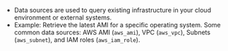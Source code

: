 - Data sources are used to query existing infrastructure in your cloud environment or external systems.
- Example: Retrieve the latest AMI for a specific operating system. Some common data sources: AWS AMI (`aws_ami`), VPC (`aws_vpc`), Subnets (`aws_subnet`), and IAM roles (`aws_iam_role`).

